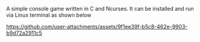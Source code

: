 A simple console game written in C and Ncurses. It can be installed and run via Linux terminal as shown below

https://github.com/user-attachments/assets/9f1ee39f-b5c8-462e-9903-b9d72a2911c5

